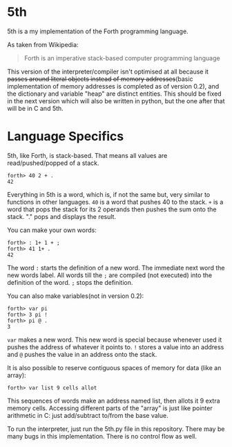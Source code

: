 # 5th
5th is a my implementation of the Forth programming language.

As taken from Wikipedia:
>Forth is an imperative stack-based computer programming language

This version of the interpreter/compiler isn't optimised at all because it ~~passes around literal objects instead of memory addresses~~(basic implementation of memory addresses is completed as of version 0.2), and the dictionary and variable "heap" are distinct entities. This should be fixed in the next version which will also be written in python, but the one after that will be in C and 5th.

# Language Specifics
5th, like Forth, is stack-based. That means all values are read/pushed/popped of a stack.

    forth> 40 2 + .
    42

Everything in 5th is a word, which is, if not the same but, very similar to functions in other languages.
`40` is a word that pushes 40 to the stack. `+` is a word that pops the stack for its 2 operands then pushes the sum onto the stack. "." pops and displays the result.

You can make your own words:

    forth> : 1+ 1 + ;
    forth> 41 1+ .
    42

The word `:` starts the definition of a new word. The immediate next word the new words label. All words till the `;` are compiled (not executed) into the definition of the word. `;` stops the definition.

You can also make variables(not in version 0.2):

    forth> var pi
    forth> 3 pi !
    forth> pi @ .
    3

`var` makes a new word. This new word is special because whenever used it pushes the address of whatever it points to. `!` stores a value into an address and `@` pushes the value in an address onto the stack.

It is also possible to reserve contiguous spaces of memory for data (like an array):

    forth> var list 9 cells allot

This sequences of words make an address named list, then allots it 9 extra memory cells. Accessing different parts of the "array" is just like pointer arithmetic in C: just add/subtract to/from the base value.

To run the interpreter, just run the 5th.py file in this repository.
There may be many bugs in this implementation. There is no control flow as well.
